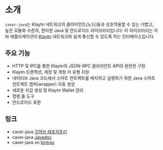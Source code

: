 # 소개 <a id="introduction"></a>

`caver-java`는 Klaytn 네트워크의 클라이언트\(노드\)들과 상호작용할 수 있는 가볍고, 높은 모듈화 수준의, 편리한 Java 및 안드로이드 라이브러리입니다: 이 라이브러리는 자바 애플리케이션이 [Klaytn](https://www.klaytn.com) 네트워크와 쉽게 통신할 수 있도록 하는 인터페이스입니다.

## 주요 기능 <a id="features"></a>

* HTTP 및 IPC를 통한 Klaytn의 JSON-RPC 클라이언트 API의 완전한 구현
* Klaytn 트랜잭션, 계정 및 계정 키 유형 지원
* 네이티브 Java 코드에서 스마트 컨트랙트를 배치하고 실행하기 위한 Java 스마트 컨트랙트 랩퍼(wrapper) 자동 생성
* 새로운 지갑 생성 및 Klaytn Wallet 관리
* 명령 줄 도구
* 안드로이드 호환

## 링크 <a id="links"></a>

* caver-java [깃허브 레포지토리](https://github.com/klaytn/caver-java)
* caver-java [Javadoc](https://javadoc.io/doc/com.klaytn.caver/core)
* caver-java on [bintray](https://bintray.com/klaytn/maven/caver-java)

